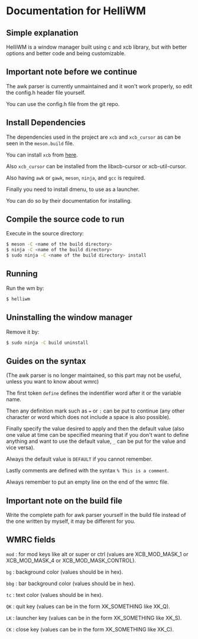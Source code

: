 # Documentation for HelliWM

## Simple explanation
HelliWM is a window manager built using c and xcb library, but with better options and better code and being customizable.

## Important note before we continue
The awk parser is currently unmaintained and it won't work properly, so edit the config.h header file yourself.

You can use the config.h file from the git repo.

## Install Dependencies
The dependencies used in the project are `xcb` and `xcb_cursor` as can be seen in the `meson.build` file.

You can install `xcb` from [here](https://xcb.freedesktop.org/dist/).

Also `xcb_cursor` can be installed from the libxcb-cursor or xcb-util-cursor.

Also having `awk` or `gawk`, `meson`, `ninja`, and `gcc` is required.

Finally you need to install dmenu, to use as a launcher. 

You can do so by their documentation for installing.

## Compile the source code to run
Execute in the source directory:
```bash
$ meson -C <name of the build directory>
$ ninja -C <name of the build directory>
$ sudo ninja -C <name of the build directory> install
```
## Running
Run the wm by:
```sh
$ helliwm
```
## Uninstalling the window manager
Remove it by:
```sh
$ sudo ninja -C build uninstall
```

## Guides on the syntax
(The awk parser is no longer maintained, so this part may not be useful, unless you want to know about wmrc)

The first token `define` defines the indentifier word after it or the variable name.

Then any definition mark such as `=` or `:` can be put to continue (any other character or word which does not include a space is also possible).

Finally specify the value desired to apply and then the default value (also one value at time can be specified meaning that if you don't want to define anything and want to use the default value, `_` can be put for the value and vice versa).

Always the default value is `DEFAULT` if you cannot remember.

Lastly comments are defined with the syntax `% This is a comment`.

Always remember to put an empty line on the end of the wmrc file.

## Important note on the build file
Write the complete path for awk parser yourself in the build file instead of the one written by myself, it may be different for you.

## WMRC fields
`mod` : for mod keys like alt or super or ctrl (values are XCB_MOD_MASK_1 or XCB_MOD_MASK_4 or XCB_MOD_MASK_CONTROL).

`bg` : background color (values should be in hex).

`bbg` : bar background color (values should be in hex).

`tc` : text color (values should be in hex).

`QK` : quit key (values can be in the form XK_SOMETHING like XK_Q).

`LK` : launcher key (values can be in the form XK_SOMETHING like XK_S).

`CK` : close key (values can be in the form XK_SOMETHING like XK_C).

